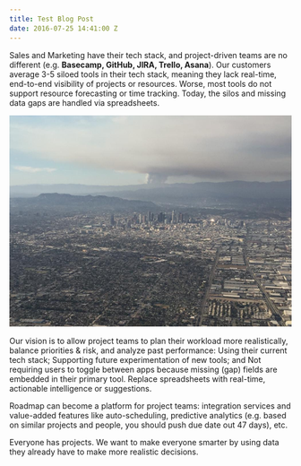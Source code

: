 ```yaml
---
title: Test Blog Post
date: 2016-07-25 14:41:00 Z
---
```


Sales and Marketing have their tech stack, and project-driven teams are no different (e.g. **Basecamp, GitHub, JIRA, Trello, Asana**). Our customers average 3-5 siloed tools in their tech stack, meaning they lack real-time, end-to-end visibility of projects or resources. Worse, most tools do not support resource forecasting or time tracking. Today, the silos and missing data gaps are handled via spreadsheets.

![07-24-2016-lax-smoke-fire-sand-7b91e2.jpeg](/uploads/07-24-2016-lax-smoke-fire-sand-7b91e2.jpeg)

Our vision is to allow project teams to plan their workload more realistically, balance priorities & risk, and analyze past performance: Using their current tech stack; Supporting future experimentation of new tools; and Not requiring users to toggle between apps because missing (gap) fields are embedded in their primary tool. Replace spreadsheets with real-time, actionable intelligence or suggestions.

Roadmap can become a platform for project teams: integration services and value-added features like auto-scheduling, predictive analytics (e.g. based on similar projects and people, you should push due date out 47 days), etc.

Everyone has projects. We want to make everyone smarter by using data they already have to make more realistic decisions.